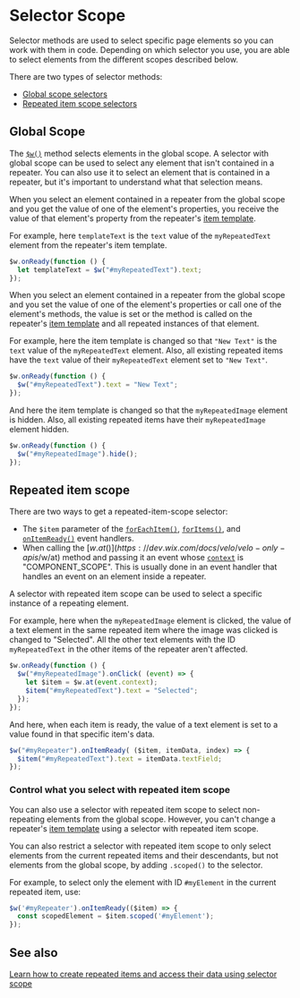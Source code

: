 # Selector Scope

Selector methods are used to select specific page elements so you can work with them in code. Depending on which selector you use, you are able to select elements from the different scopes described below.
 
There are two types of selector methods:
 
+ [Global scope selectors](https://dev.wix.com/docs/velo/velo-only-apis/$w/repeater/selector-scope#velo-only-apis_$w_repeater_global-scope)
+ [Repeated item scope selectors](https://dev.wix.com/docs/velo/velo-only-apis/$w/repeater/selector-scope#velo-only-apis_$w_repeater_repeated-item-scope)
 
 
## Global Scope
 
The [`$w()`](https://dev.wix.com/docs/velo/velo-only-apis/$w/$w) method selects elements in the global scope. A selector with global scope can be used to select any element that isn't contained in a repeater. You can also use it to select an element that is contained in a repeater, but it's important to understand what that selection means.
 
When you select an element contained in a repeater from the global scope and you get the value of one of the element's properties, you receive the value of that element's property from the repeater's [item template](https://dev.wix.com/docs/velo/velo-only-apis/$w/repeater/create-and-access-repeated-item-data).
 
For example, here `templateText` is the `text` value of the `myRepeatedText` element from the repeater's item template.

```javascript
$w.onReady(function () {
  let templateText = $w("#myRepeatedText").text;
});
```
 
When you select an element contained in a repeater from the global scope and you set the value of one of the element's properties or call one of the element's methods, the value is set or the method is called on the repeater's [item template](https://dev.wix.com/docs/velo/velo-only-apis/$w/repeater/create-and-access-repeated-item-data) and all repeated instances of that element.
 
 
For example, here the item template is changed so that `"New Text"` is the `text` value of the `myRepeatedText` element. Also, all existing repeated items have the `text` value of their `myRepeatedText` element set to `"New Text"`.
 
```javascript
$w.onReady(function () {
  $w("#myRepeatedText").text = "New Text";
});
```
 
And here the item template is changed so that the `myRepeatedImage` element is hidden. Also, all existing repeated items have their `myRepeatedImage` element hidden.
 
```javascript
$w.onReady(function () {
  $w("#myRepeatedImage").hide();
});
```
 
## Repeated item scope
  
There are two ways to get a repeated-item-scope selector:
 
   + The `$item` parameter of the [`forEachItem()`](https://dev.wix.com/docs/velo/velo-only-apis/$w/repeater/for-each-item),
     [`forItems()`](#forItems), and [`onItemReady()`](https://dev.wix.com/docs/velo/velo-only-apis/$w/repeater/on-item-ready) event handlers.
   + When calling the [$w.at()](https://dev.wix.com/docs/velo/velo-only-apis/$w/at) method and passing it an event whose [`context`](https://dev.wix.com/docs/velo/velo-only-apis/$w/at) is "COMPONENT_SCOPE". This is usually done in an event handler that handles an event on an element inside a repeater.
 
 
A selector with repeated item scope can be used to select a specific instance of a repeating element.
 
For example, here when the `myRepeatedImage` element is clicked, the value of a text element in the same repeated item where the image was clicked is changed to "Selected". All the other text elements with the ID `myRepeatedText` in the other items of the repeater aren't affected.
 
```javascript
$w.onReady(function () {
  $w("#myRepeatedImage").onClick( (event) => {
    let $item = $w.at(event.context);
    $item("#myRepeatedText").text = "Selected";
  });
});
```
 
And here, when each item is ready, the value of a text element is set to a value found in that specific item's data.
 
```javascript
$w("#myRepeater").onItemReady( ($item, itemData, index) => {
  $item("#myRepeatedText").text = itemData.textField;
});
```

### Control what you select with repeated item scope

You can also use a selector with repeated item scope to select non-repeating elements from the global scope. However, you can't change a repeater's [item template](https://dev.wix.com/docs/velo/velo-only-apis/$w/repeater/create-and-access-repeated-item-data) using a selector with repeated item scope.
 
You can also restrict a selector with repeated item scope to only select elements from the current repeated items and their descendants, but not elements from the global scope, by adding `.scoped()` to the selector.

For example, to select only the element with ID `#myElement` in the current repeated item, use:

```javascript
$w('#myRepeater').onItemReady(($item) => {
  const scopedElement = $item.scoped('#myElement');
});
```

## See also

[Learn how to create repeated items and access their data using selector scope](https://dev.wix.com/docs/velo/velo-only-apis/$w/repeater/create-and-access-repeated-item-data)